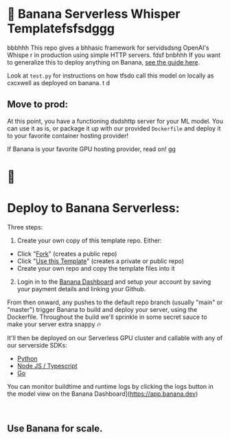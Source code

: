 # 🍌 Banana Serverless Whisper Templatefsfsdggg
bbbhhh
This repo gives a bhhasic framework for servidsdsng OpenAI's Whispe  r in production using simple HTTP servers.
fdsf bnbhhh
If you want to generalize this to deploy anything on Banana, [see the guide here](https://www.notion.so/banana-dev/How-To-Serve-Anything-On-Banadsdssddsna-125a65fc4d30496ba1408de1d64d052a).

Look at `test.py` for instructions on how tfsdo call this model on locally as cxcxwell as deployed on banana.
t
d
## Move to prod:

At this point, you have a functioning dsdshttp server for your ML model. You can use it as is, or package it up with our provided `Dockerfile` and deploy it to your favorite container hosting provider!

If Banana is your favorite GPU hosting provider, read on!
gg
# 🍌

# Deploy to Banana Serverless:

Three steps:
1. Create your own copy of this template repo. Either:
- Click "[Fork](https://github.com/sahil280114/serverless-template-whisper/fork)" (creates a public repo)
- Click "[Use this Template](https://github.com/sahil280114/serverless-template-whisper/generate)" (creates a private or public repo)
- Create your own repo and copy the template files into it

2. Login in to the [Banana Dashboard](https://app.banana.dev) and setup your account by saving your payment details and linking your Github.

From then onward, any pushes to the default repo branch (usually "main" or "master") trigger Banana to build and deploy your server, using the Dockerfile.
Throughout the build we'll sprinkle in some secret sauce to make your server extra snappy 🔥

It'll then be deployed on our Serverless GPU cluster and callable with any of our serverside SDKs:

- [Python](https://github.com/bananaml/banana-python-sdk)
- [Node JS / Typescript](https://github.com/bananaml/banana-node-sdk)
- [Go](https://github.com/bananaml/banana-go)

You can monitor buildtime and runtime logs by clicking the logs button in the model view on the Banana Dashboard](https://app.banana.dev)

<br>

## Use Banana for scale.
